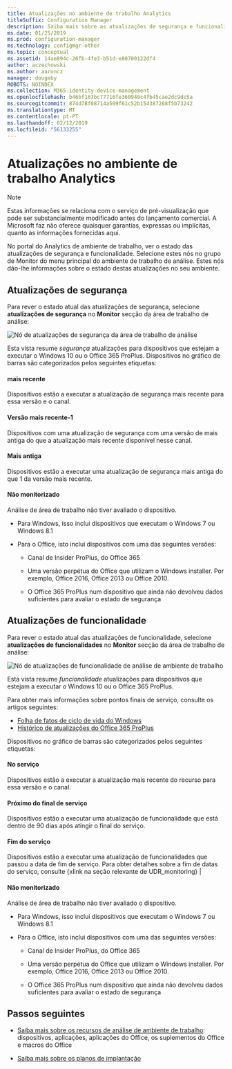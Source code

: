 ```yaml
---
title: Atualizações no ambiente de trabalho Analytics
titleSuffix: Configuration Manager
description: Saiba mais sobre as atualizações de segurança e funcionalidade na análise de ambiente de trabalho.
ms.date: 01/25/2019
ms.prod: configuration-manager
ms.technology: configmgr-other
ms.topic: conceptual
ms.assetid: 14ae894c-26fb-4fe3-b51d-e80700122df4
author: aczechowski
ms.author: aaroncz
manager: dougeby
ROBOTS: NOINDEX
ms.collection: M365-identity-device-management
ms.openlocfilehash: b46bf167bc77716fe360940c4fb45cae2dc9dc5a
ms.sourcegitcommit: 874d78f08714a509f61c52b154387268f5b73242
ms.translationtype: MT
ms.contentlocale: pt-PT
ms.lasthandoff: 02/12/2019
ms.locfileid: "56133255"
---
```

# <a name="updates-in-desktop-analytics"></a>Atualizações no ambiente de trabalho Analytics 

> [!Note]  
> Estas informações se relaciona com o serviço de pré-visualização que pode ser substancialmente modificado antes do lançamento comercial. A Microsoft faz não oferece quaisquer garantias, expressas ou implícitas, quanto às informações fornecidas aqui.  

No portal do Analytics de ambiente de trabalho, ver o estado das atualizações de segurança e funcionalidade. Selecione estes nós no grupo de Monitor do menu principal do ambiente de trabalho de análise. Estes nós dão-lhe informações sobre o estado destas atualizações no seu ambiente. 



## <a name="security-updates"></a>Atualizações de segurança

Para rever o estado atual das atualizações de segurança, selecione **atualizações de segurança** no **Monitor** secção da área de trabalho de análise:

![Nó de atualizações de segurança da área de trabalho de análise](media/security-updates.png)

Esta vista resume *segurança* atualizações para dispositivos que estejam a executar o Windows 10 ou o Office 365 ProPlus. Dispositivos no gráfico de barras são categorizados pelos seguintes etiquetas:

#### <a name="latest"></a>mais recente
Dispositivos estão a executar a atualização de segurança mais recente para essa versão e o canal.

#### <a name="latest-1"></a>Versão mais recente-1
Dispositivos com uma atualização de segurança com uma versão de mais antiga do que a atualização mais recente disponível nesse canal.

#### <a name="older"></a>Mais antiga
Dispositivos estão a executar uma atualização de segurança mais antiga do que 1 da versão mais recente.

#### <a name="not-measured"></a>Não monitorizado
Análise de área de trabalho não tiver avaliado o dispositivo. 

- Para Windows, isso inclui dispositivos que executam o Windows 7 ou Windows 8.1  

- Para o Office, isto inclui dispositivos com uma das seguintes versões:  

    - Canal de Insider ProPlus, do Office 365  

    - Uma versão perpétua do Office que utilizam o Windows installer. Por exemplo, Office 2016, Office 2013 ou Office 2010.  

    - O Office 365 ProPlus num dispositivo que ainda não devolveu dados suficientes para avaliar o estado de segurança  



## <a name="feature-updates"></a>Atualizações de funcionalidade

Para rever o estado atual das atualizações de funcionalidade, selecione **atualizações de funcionalidades** no **Monitor** secção da área de trabalho de análise:

![Nó de atualizações de funcionalidade de análise de ambiente de trabalho](media/feature-updates.png)

Esta vista resume *funcionalidade* atualizações para dispositivos que estejam a executar o Windows 10 ou o Office 365 ProPlus. 

Para obter mais informações sobre pontos finais de serviço, consulte os artigos seguintes: 
- [Folha de fatos de ciclo de vida do Windows](https://support.microsoft.com/help/13853/windows-lifecycle-fact-sheet)  
- [Histórico de atualizações do Office 365 ProPlus](https://docs.microsoft.com/officeupdates/update-history-office365-proplus-by-date)  

Dispositivos no gráfico de barras são categorizados pelos seguintes etiquetas:

#### <a name="in-service"></a>No serviço
Dispositivos estão a executar a atualização mais recente do recurso para essa versão e o canal.  

#### <a name="near-end-of-service"></a>Próximo do final de serviço
Dispositivos estão a executar uma atualização de funcionalidade que está dentro de 90 dias após atingir o final do serviço.

#### <a name="end-of-service"></a>Fim do serviço
Dispositivos estão a executar uma atualização de funcionalidades que passou a data de fim de serviço. Para obter detalhes sobre a fim de datas do serviço, consulte {xlink na seção relevante de UDR_monitoring} |

#### <a name="not-measured"></a>Não monitorizado
Análise de área de trabalho não tiver avaliado o dispositivo. 

- Para Windows, isso inclui dispositivos que executam o Windows 7 ou Windows 8.1  

- Para o Office, isto inclui dispositivos com uma das seguintes versões:  

    - Canal de Insider ProPlus, do Office 365  

    - Uma versão perpétua do Office que utilizam o Windows installer. Por exemplo, Office 2016, Office 2013 ou Office 2010.  

    - O Office 365 ProPlus num dispositivo que ainda não devolveu dados suficientes para avaliar o estado de segurança  



## <a name="next-steps"></a>Passos seguintes

- [Saiba mais sobre os recursos de análise de ambiente de trabalho](/sccm/desktop-analytics/about-assets): dispositivos, aplicações, aplicações do Office, os suplementos do Office e macros do Office  

- [Saiba mais sobre os planos de implantação](/sccm/desktop-analytics/about-deployment-plans)  


